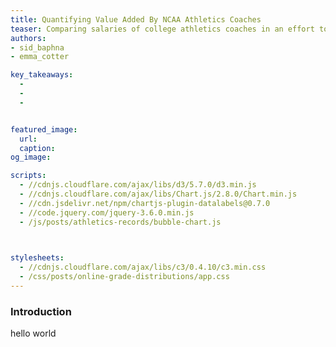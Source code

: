 ```yaml
---
title: Quantifying Value Added By NCAA Athletics Coaches
teaser: Comparing salaries of college athletics coaches in an effort to quantify value added. A comparison of salaries vs win-loss records for coaches across UCLA sports as well as a comparison for football and basketball across the PAC-12. We are looking for students, student-athletes and coaches to interview
authors: 
- sid_baphna
- emma_cotter

key_takeaways:
  - 
  - 
  - 


featured_image:
  url: 
  caption: 
og_image: 

scripts:
  - //cdnjs.cloudflare.com/ajax/libs/d3/5.7.0/d3.min.js 
  - //cdnjs.cloudflare.com/ajax/libs/Chart.js/2.8.0/Chart.min.js
  - //cdn.jsdelivr.net/npm/chartjs-plugin-datalabels@0.7.0
  - //code.jquery.com/jquery-3.6.0.min.js
  - /js/posts/athletics-records/bubble-chart.js
  


stylesheets:
  - //cdnjs.cloudflare.com/ajax/libs/c3/0.4.10/c3.min.css
  - /css/posts/online-grade-distributions/app.css
---
```


### Introduction
hello world
<div class="bubble-chart"><canvas id = "bubble-chart"></canvas></div>
